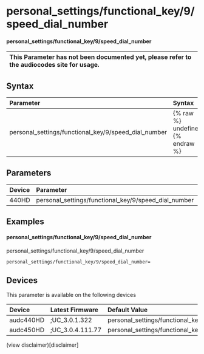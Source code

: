﻿---
description: personal_settings/functional_key/9/speed_dial_number
search: false
---

# personal_settings/functional_key/9/speed_dial_number

#### personal_settings/functional_key/9/speed_dial_number


| This Parameter has not been documented yet, please refer to the audiocodes site for usage.  |
| :--- |

## Syntax
| Parameter | Syntax |
| :--- | :--- |
|personal_settings/functional_key/9/speed_dial_number | {% raw %} undefined {% endraw %} |

## Parameters
|Device|Parameter|value|Description|
|:---|:---|:---|:---|
| 440HD | personal_settings/functional_key/9/speed_dial_number |  |  |

## Examples
#### personal_settings/functional_key/9/speed_dial_number

personal_settings/functional_key/9/speed_dial_number

```
personal_settings/functional_key/9/speed_dial_number=
```

## Devices
This parameter is available on the following devices

| Device | Latest Firmware | Default Value |
|:---|:---|:---|
| audc440HD | ;UC_3.0.1.322 | personal_settings/functional_key/9/speed_dial_number= 
| audc450HD | ;UC_3.0.4.111.77 | personal_settings/functional_key/9/speed_dial_number= 

(view disclaimer)[disclaimer]
